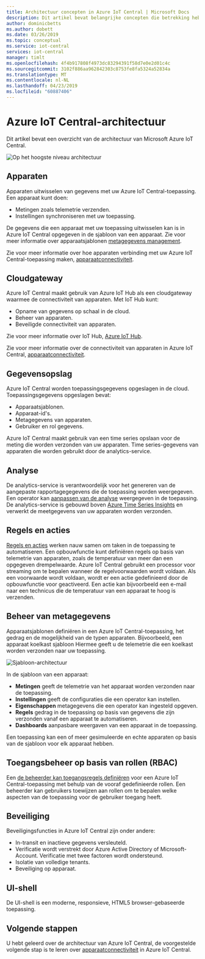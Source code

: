 ```yaml
---
title: Architectuur concepten in Azure IoT Central | Microsoft Docs
description: Dit artikel bevat belangrijke concepten die betrekking hebben de architectuur van Azure IoT Central
author: dominicbetts
ms.author: dobett
ms.date: 03/26/2019
ms.topic: conceptual
ms.service: iot-central
services: iot-central
manager: timlt
ms.openlocfilehash: 4f4b917808f4973dc83294391f58d7e0e2d01c4c
ms.sourcegitcommit: 3102f886aa962842303c8753fe8fa5324a52834a
ms.translationtype: MT
ms.contentlocale: nl-NL
ms.lasthandoff: 04/23/2019
ms.locfileid: "60887406"
---
```

# <a name="azure-iot-central-architecture"></a>Azure IoT Central-architectuur

Dit artikel bevat een overzicht van de architectuur van Microsoft Azure IoT Central.

![Op het hoogste niveau architectuur](media/concepts-architecture/architecture.png)

## <a name="devices"></a>Apparaten

Apparaten uitwisselen van gegevens met uw Azure IoT Central-toepassing. Een apparaat kunt doen:

- Metingen zoals telemetrie verzenden.
- Instellingen synchroniseren met uw toepassing.

De gegevens die een apparaat met uw toepassing uitwisselen kan is in Azure IoT Central opgegeven in de sjabloon van een apparaat. Zie voor meer informatie over apparaatsjablonen [metagegevens management](#metadata-management).

Zie voor meer informatie over hoe apparaten verbinding met uw Azure IoT Central-toepassing maken, [apparaatconnectiviteit](concepts-connectivity.md).

## <a name="cloud-gateway"></a>Cloudgateway

Azure IoT Central maakt gebruik van Azure IoT Hub als een cloudgateway waarmee de connectiviteit van apparaten. Met IoT Hub kunt:

- Opname van gegevens op schaal in de cloud.
- Beheer van apparaten.
- Beveiligde connectiviteit van apparaten.

Zie voor meer informatie over IoT Hub, [Azure IoT Hub](https://docs.microsoft.com/azure/iot-hub/).

Zie voor meer informatie over de connectiviteit van apparaten in Azure IoT Central, [apparaatconnectiviteit](concepts-connectivity.md).

## <a name="data-stores"></a>Gegevensopslag

Azure IoT Central worden toepassingsgegevens opgeslagen in de cloud. Toepassingsgegevens opgeslagen bevat:

- Apparaatsjablonen.
- Apparaat-id's.
- Metagegevens van apparaten.
- Gebruiker en rol gegevens.

Azure IoT Central maakt gebruik van een time series opslaan voor de meting die worden verzonden van uw apparaten. Time series-gegevens van apparaten die worden gebruikt door de analytics-service.

## <a name="analytics"></a>Analyse

De analytics-service is verantwoordelijk voor het genereren van de aangepaste rapportagegegevens die de toepassing worden weergegeven. Een operator kan [aanpassen van de analyse](howto-create-analytics.md) weergegeven in de toepassing. De analytics-service is gebouwd boven [Azure Time Series Insights](https://azure.microsoft.com/services/time-series-insights/) en verwerkt de meetgegevens van uw apparaten worden verzonden.

## <a name="rules-and-actions"></a>Regels en acties

[Regels en acties](howto-create-telemetry-rules.md) werken nauw samen om taken in de toepassing te automatiseren. Een opbouwfunctie kunt definiëren regels op basis van telemetrie van apparaten, zoals de temperatuur van meer dan een opgegeven drempelwaarde. Azure IoT Central gebruikt een processor voor streaming om te bepalen wanneer de regelvoorwaarden wordt voldaan. Als een voorwaarde wordt voldaan, wordt er een actie gedefinieerd door de opbouwfunctie voor geactiveerd. Een actie kan bijvoorbeeld een e-mail naar een technicus die de temperatuur van een apparaat te hoog is verzenden.

## <a name="metadata-management"></a>Beheer van metagegevens

Apparaatsjablonen definiëren in een Azure IoT Central-toepassing, het gedrag en de mogelijkheid van de typen apparaten. Bijvoorbeeld, een apparaat koelkast sjabloon Hiermee geeft u de telemetrie die een koelkast worden verzonden naar uw toepassing.

![Sjabloon-architectuur](media/concepts-architecture/template_architecture.png)

In de sjabloon van een apparaat:

- **Metingen** geeft de telemetrie van het apparaat worden verzonden naar de toepassing.
- **Instellingen** geeft de configuraties die een operator kan instellen.
- **Eigenschappen** metagegevens die een operator kan ingesteld opgeven.
- **Regels** gedrag in de toepassing op basis van gegevens die zijn verzonden vanaf een apparaat te automatiseren.
- **Dashboards** aanpasbare weergaven van een apparaat in de toepassing.

Een toepassing kan een of meer gesimuleerde en echte apparaten op basis van de sjabloon voor elk apparaat hebben.

## <a name="role-based-access-control-rbac"></a>Toegangsbeheer op basis van rollen (RBAC)

Een [de beheerder kan toegangsregels definiëren](howto-administer.md) voor een Azure IoT Central-toepassing met behulp van de vooraf gedefinieerde rollen. Een beheerder kan gebruikers toewijzen aan rollen om te bepalen welke aspecten van de toepassing voor de gebruiker toegang heeft.

## <a name="security"></a>Beveiliging

Beveiligingsfuncties in Azure IoT Central zijn onder andere:

- In-transit en inactieve gegevens versleuteld.
- Verificatie wordt verstrekt door Azure Active Directory of Microsoft-Account. Verificatie met twee factoren wordt ondersteund.
- Isolatie van volledige tenants.
- Beveiliging op apparaat.

## <a name="ui-shell"></a>UI-shell

De UI-shell is een moderne, responsieve, HTML5 browser-gebaseerde toepassing.

## <a name="next-steps"></a>Volgende stappen

U hebt geleerd over de architectuur van Azure IoT Central, de voorgestelde volgende stap is te leren over [apparaatconnectiviteit](concepts-connectivity.md) in Azure IoT Central.